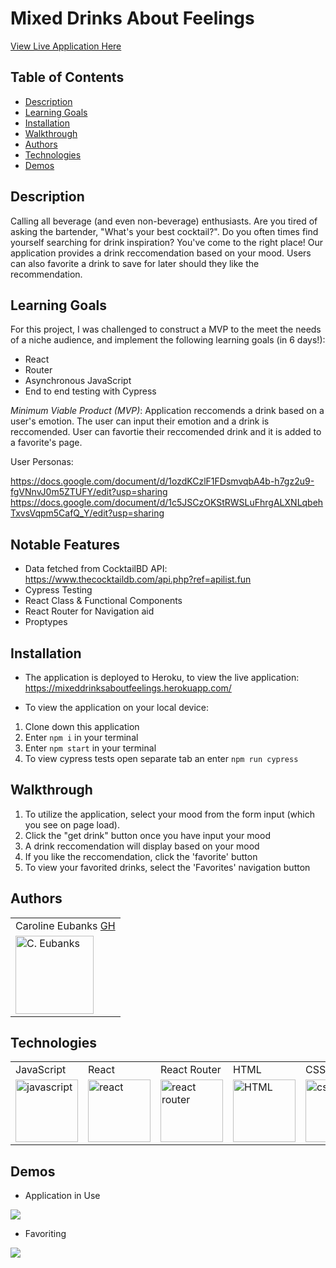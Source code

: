 # Mixed Drinks About Feelings 
[View Live Application Here](https://mixeddrinksaboutfeelings.herokuapp.com/)

## Table of Contents
* [Description](#description)
* [Learning Goals](#LearningGoals)
* [Installation](#installation)
* [Walkthrough](#walkthrough)
* [Authors](#authors)
* [Technologies](#technologies)
* [Demos](#demos)

## Description

Calling all beverage (and even non-beverage) enthusiasts. Are you tired of asking the bartender, "What's your best cocktail?". Do you often times find yourself searching for drink inspiration? You've come to the right place! Our application provides a drink reccomendation based on your mood. Users can also favorite a drink to save for later should they like the recommendation.

## Learning Goals

For this project, I was challenged to construct a MVP to the meet the needs of a niche audience, and implement the following learning goals (in 6 days!):

- React
- Router
- Asynchronous JavaScript
- End to end testing with Cypress

*Minimum Viable Product (MVP)*:  Application reccomends a drink based on a user's emotion. The user can input their emotion and a drink is reccomended. User can favortie their reccomended drink and it is added to a favorite's page.

User Personas: 

https://docs.google.com/document/d/1ozdKCzlF1FDsmvqbA4b-h7gz2u9-fgVNnvJ0m5ZTUFY/edit?usp=sharing
https://docs.google.com/document/d/1c5JSCzOKStRWSLuFhrgALXNLqbehTxvsVqpm5CafQ_Y/edit?usp=sharing


## Notable Features

- Data fetched from CocktailBD API: https://www.thecocktaildb.com/api.php?ref=apilist.fun
- Cypress Testing
- React Class & Functional Components
- React Router for Navigation aid
- Proptypes


## Installation

* The application is deployed to Heroku, to view the live application: https://mixeddrinksaboutfeelings.herokuapp.com/

* To view the application on your local device:

1. Clone down this application
2. Enter `npm i` in your terminal
3. Enter `npm start` in your terminal
4. To view cypress tests open separate tab an enter `npm run cypress`


## Walkthrough

1) To utilize the application, select your mood from the form input (which you see on page load). 
2) Click the "get drink" button once you have input your mood
3) A drink reccomendation will display based on your mood
4) If you like the reccomendation, click the 'favorite' button
5) To view your favorited drinks, select the 'Favorites' navigation button


## Authors
<table>
    <tr>
        <td> Caroline Eubanks <a href="https://github.com/cmeubanks">GH</td>
    </tr>
    <tr>
        <td><img src="https://avatars.githubusercontent.com/u/73092355?v=4" alt="C. Eubanks" width="125" height="auto" /></td>
    </tr>
</table>

## Technologies
<table>
    <tr>
        <td>JavaScript</td>
        <td>React</td>
        <td>React Router</td>
        <td>HTML</td>
        <td>CSS</td>
        <td>SASS</td>
        <td>Cypress</td>
        <td>Heroku</td>
    </tr>
    </tr>
        <td><img src="https://user-images.githubusercontent.com/73092355/119360616-074c6580-bc68-11eb-8ac1-f1ca05b87bf8.png" alt="javascript" width="100" height="auto" /></td>
        <td><img src="https://user-images.githubusercontent.com/73092355/119361040-74f89180-bc68-11eb-845a-29ec9f93f095.png" alt="react" width="100" height="auto" /></td>
        <td><img src="https://user-images.githubusercontent.com/73092355/119361186-9d808b80-bc68-11eb-97ee-05bde2700716.png" alt="react router" width="100" height="auto" /></td>
        <td><img src="https://user-images.githubusercontent.com/73092355/119402191-d553f700-bc99-11eb-8cd3-6ef44023d530.png" alt="HTML" width="100" height="auto" /></td>
        <td><img src="https://user-images.githubusercontent.com/73092355/119402395-1e0bb000-bc9a-11eb-9173-30403b8848d1.png" alt="css" width="100" height="auto" /></td>
        <td><img src="https://user-images.githubusercontent.com/73092355/119351057-49bc7500-bc5d-11eb-9e74-24ede01707c4.png" alt="SASS" width="100" height="auto" /></td>
        <td><img src="https://user-images.githubusercontent.com/73092355/119361263-b5f0a600-bc68-11eb-9f41-8e10aa013e7a.png" alt="Cypress" width="100" height="auto" /></td>
        <td><img src="https://user-images.githubusercontent.com/73092355/119402483-3bd91500-bc9a-11eb-9465-edf38b6a68d3.png" alt="Heroku" width="100" height="auto" /></td>
    </tr>
</table>

## Demos

* Application in Use

![](https://media.giphy.com/media/8H26NzJy8uZArSj0nd/giphy.gif)

* Favoriting

![](https://media.giphy.com/media/NeSjWqZ1VhCU2d9dls/giphy.gif)
